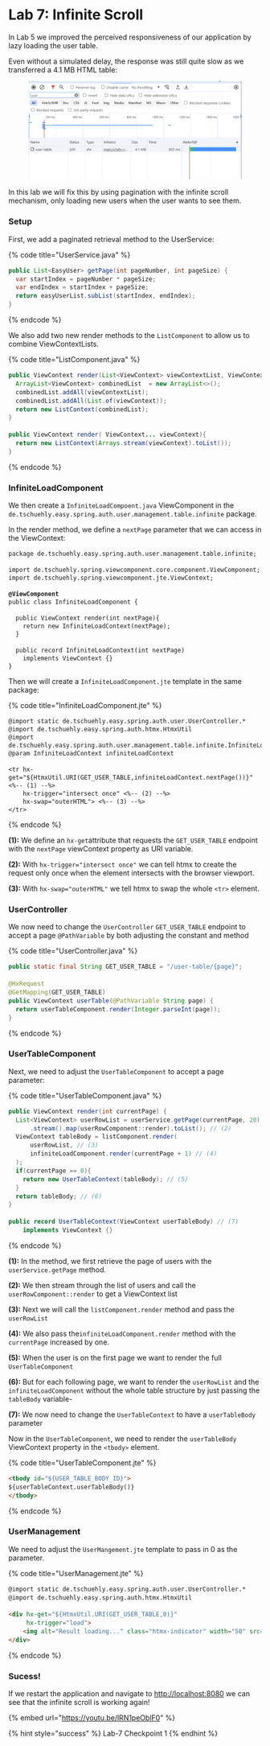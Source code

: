 # Lab 7: Infinite Scroll

In Lab 5 we improved the perceived responsiveness of our application by lazy loading the user table.

Even without a simulated delay, the response was still quite slow as we transferred a 4.1 MB HTML table:&#x20;

<figure><img src="../.gitbook/assets/image.png" alt=""><figcaption></figcaption></figure>

In this lab we will fix this by using pagination with the infinite scroll mechanism, only loading new users when the user wants to see them.

### Setup

First, we add a paginated retrieval method to the UserService:

{% code title="UserService.java" %}
```java
public List<EasyUser> getPage(int pageNumber, int pageSize) {
  var startIndex = pageNumber * pageSize;
  var endIndex = startIndex + pageSize;
  return easyUserList.subList(startIndex, endIndex);
}
```
{% endcode %}

We also add two new render methods to the `ListComponent` to allow us to combine ViewContextLists.

{% code title="ListComponent.java" %}
```java
public ViewContext render(List<ViewContext> viewContextList, ViewContext... viewContext){
  ArrayList<ViewContext> combinedList  = new ArrayList<>();
  combinedList.addAll(viewContextList);
  combinedList.addAll(List.of(viewContext));
  return new ListContext(combinedList);
}

public ViewContext render( ViewContext... viewContext){
  return new ListContext(Arrays.stream(viewContext).toList());
}
```
{% endcode %}

### InfiniteLoadComponent

We then create a `InfiniteLoadCompoent.java` ViewComponent in the `de.tschuehly.easy.spring.auth.user.management.table.infinite` package.

In the render method, we define a `nextPage` parameter that we can access in the ViewContext:

<pre class="language-java" data-title="InfiniteLoadComponent.java"><code class="lang-java">package de.tschuehly.easy.spring.auth.user.management.table.infinite;

import de.tschuehly.spring.viewcomponent.core.component.ViewComponent;
import de.tschuehly.spring.viewcomponent.jte.ViewContext;

<strong>@ViewComponent
</strong>public class InfiniteLoadComponent {

  public ViewContext render(int nextPage){
    return new InfiniteLoadContext(nextPage);
  }

  public record InfiniteLoadContext(int nextPage) 
    implements ViewContext {}
}
</code></pre>

Then we will create a `InfiniteLoadComponent.jte` template in the same package:

{% code title="InfiniteLoadComponent.jte" %}
```
@import static de.tschuehly.easy.spring.auth.user.UserController.*
@import de.tschuehly.easy.spring.auth.htmx.HtmxUtil
@import de.tschuehly.easy.spring.auth.user.management.table.infinite.InfiniteLoadComponent.InfiniteLoadContext
@param InfiniteLoadContext infiniteLoadContext

<tr hx-get="${HtmxUtil.URI(GET_USER_TABLE,infiniteLoadContext.nextPage())}" <%-- (1) --%>
    hx-trigger="intersect once" <%-- (2) --%>
    hx-swap="outerHTML"> <%-- (3) --%>
</tr>
```
{% endcode %}

**(1):** We define an `hx-get`attribute that requests the `GET_USER_TABLE` endpoint  with the `nextPage` viewContext property as URI variable.

**(2):** With `hx-trigger="intersect once"` we can tell htmx to create the request only once when the element intersects with the browser viewport.

**(3):** With `hx-swap="outerHTML"` we tell htmx to swap the whole `<tr>` element.

### UserController

We now need to change the `UserController` `GET_USER_TABLE` endpoint to accept a page `@PathVariable` by both adjusting the constant and method

{% code title="UserController.java" %}
```java
public static final String GET_USER_TABLE = "/user-table/{page}";

@HxRequest
@GetMapping(GET_USER_TABLE)
public ViewContext userTable(@PathVariable String page) {
  return userTableComponent.render(Integer.parseInt(page));
}
```
{% endcode %}

### UserTableComponent

Next, we need to adjust the `UserTableComponent` to accept a page parameter:

{% code title="UserTableComponent.java" %}
```java
public ViewContext render(int currentPage) {
  List<ViewContext> userRowList = userService.getPage(currentPage, 20) // (1)
      .stream().map(userRowComponent::render).toList(); // (2)
  ViewContext tableBody = listComponent.render(
      userRowList, // (3)
      infiniteLoadComponent.render(currentPage + 1) // (4)
  );
  if(currentPage == 0){
    return new UserTableContext(tableBody); // (5)
  }
  return tableBody; // (6)
}

public record UserTableContext(ViewContext userTableBody) // (7)
    implements ViewContext {}
```
{% endcode %}

**(1):** In the method, we first retrieve the page of users with the `userService.getPage` method.

**(2):** We then stream through the list of users and call the `userRowComponent::render` to get a ViewContext list

**(3):** Next we will call the `listComponent.render` method and pass the `userRowList`

**(4):** We also pass the`infiniteLoadComponent.render` method with the `currentPage` increased by one.

**(5):** When the user is on the first page we want to render the full `UserTableComponent`

**(6):** But for each following page, we want to render the `userRowList` and the `infiniteLoadComponent` without the whole table structure by just passing the `tableBody` variable-

**(7):** We now need to change the `UserTableContext` to have a `userTableBody` parameter

Now in the `UserTableComponent`, we need to render the `userTableBody` ViewContext property in the `<tbody>` element.

{% code title="UserTableComponent.jte" %}
```html
<tbody id="${USER_TABLE_BODY_ID}">
${userTableContext.userTableBody()}
</tbody>
```
{% endcode %}

### UserManagement

We need to adjust the `UserMangement.jte` template to pass in 0 as the parameter.

{% code title="UserManagement.jte" %}
```html
@import static de.tschuehly.easy.spring.auth.user.UserController.*
@import de.tschuehly.easy.spring.auth.htmx.HtmxUtil

<div hx-get="${HtmxUtil.URI(GET_USER_TABLE,0)}" 
     hx-trigger="load">
    <img alt="Result loading..." class="htmx-indicator" width="50" src="/spinner.svg"/>
</div>
```
{% endcode %}

### Sucess!

If we restart the application and navigate to [http://localhost:8080](http://localhost:8080/) we can see that the infinite scroll is working again!

{% embed url="https://youtu.be/lRN1peOblF0" %}

{% hint style="success" %}
Lab-7 Checkpoint 1
{% endhint %}
